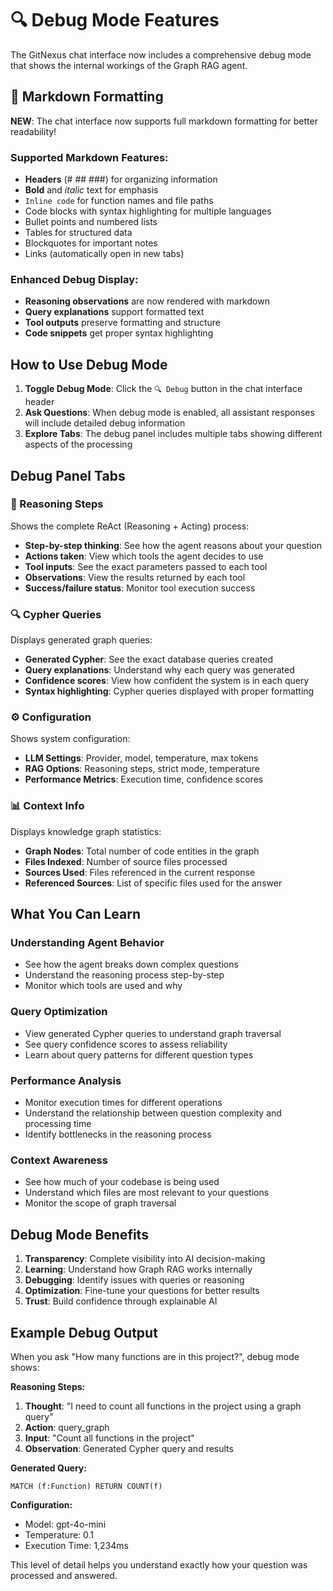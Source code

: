 # 🔍 Debug Mode Features

The GitNexus chat interface now includes a comprehensive debug mode that shows the internal workings of the Graph RAG agent.

## 📝 Markdown Formatting

**NEW**: The chat interface now supports full markdown formatting for better readability!

### Supported Markdown Features:
- **Headers** (# ## ###) for organizing information
- **Bold** and *italic* text for emphasis  
- `Inline code` for function names and file paths
- Code blocks with syntax highlighting for multiple languages
- Bullet points and numbered lists
- Tables for structured data
- Blockquotes for important notes
- Links (automatically open in new tabs)

### Enhanced Debug Display:
- **Reasoning observations** are now rendered with markdown
- **Query explanations** support formatted text
- **Tool outputs** preserve formatting and structure
- **Code snippets** get proper syntax highlighting

## How to Use Debug Mode

1. **Toggle Debug Mode**: Click the `🔍 Debug` button in the chat interface header
2. **Ask Questions**: When debug mode is enabled, all assistant responses will include detailed debug information
3. **Explore Tabs**: The debug panel includes multiple tabs showing different aspects of the processing

## Debug Panel Tabs

### 🧠 Reasoning Steps
Shows the complete ReAct (Reasoning + Acting) process:
- **Step-by-step thinking**: See how the agent reasons about your question
- **Actions taken**: View which tools the agent decides to use
- **Tool inputs**: See the exact parameters passed to each tool
- **Observations**: View the results returned by each tool
- **Success/failure status**: Monitor tool execution success

### 🔍 Cypher Queries
Displays generated graph queries:
- **Generated Cypher**: See the exact database queries created
- **Query explanations**: Understand why each query was generated
- **Confidence scores**: View how confident the system is in each query
- **Syntax highlighting**: Cypher queries displayed with proper formatting

### ⚙️ Configuration
Shows system configuration:
- **LLM Settings**: Provider, model, temperature, max tokens
- **RAG Options**: Reasoning steps, strict mode, temperature
- **Performance Metrics**: Execution time, confidence scores

### 📊 Context Info
Displays knowledge graph statistics:
- **Graph Nodes**: Total number of code entities in the graph
- **Files Indexed**: Number of source files processed
- **Sources Used**: Files referenced in the current response
- **Referenced Sources**: List of specific files used for the answer

## What You Can Learn

### Understanding Agent Behavior
- See how the agent breaks down complex questions
- Understand the reasoning process step-by-step
- Monitor which tools are used and why

### Query Optimization
- View generated Cypher queries to understand graph traversal
- See query confidence scores to assess reliability
- Learn about query patterns for different question types

### Performance Analysis
- Monitor execution times for different operations
- Understand the relationship between question complexity and processing time
- Identify bottlenecks in the reasoning process

### Context Awareness
- See how much of your codebase is being used
- Understand which files are most relevant to your questions
- Monitor the scope of graph traversal

## Debug Mode Benefits

1. **Transparency**: Complete visibility into AI decision-making
2. **Learning**: Understand how Graph RAG works internally
3. **Debugging**: Identify issues with queries or reasoning
4. **Optimization**: Fine-tune your questions for better results
5. **Trust**: Build confidence through explainable AI

## Example Debug Output

When you ask "How many functions are in this project?", debug mode shows:

**Reasoning Steps:**
1. **Thought**: "I need to count all functions in the project using a graph query"
2. **Action**: query_graph
3. **Input**: "Count all functions in the project"
4. **Observation**: Generated Cypher query and results

**Generated Query:**
```cypher
MATCH (f:Function) RETURN COUNT(f)
```

**Configuration:**
- Model: gpt-4o-mini
- Temperature: 0.1
- Execution Time: 1,234ms

This level of detail helps you understand exactly how your question was processed and answered. 